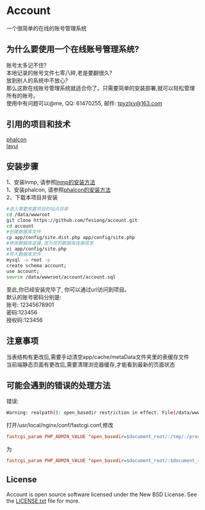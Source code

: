 # Account

一个很简单的在线的账号管理系统

## 为什么要使用一个在线账号管理系统?

账号太多记不住?  
本地记录的账号文件七零八碎,老是要翻很久?  
放到别人的系统中不放心?  
那么这款在线账号管理系统就适合你了。只需要简单的安装部署,就可以轻松管理所有的账号。  
使用中有问题可以@me, QQ: 61470255, 邮件: tpyzlxy@163.com

## 引用的项目和技术

[phalcon](https://github.com/phalcon/cphalcon)  
[layui](https://github.com/sentsin/layui)

## 安装步骤

1、安装lnmp, 请参照[lnmp的安装方法](https://lnmp.org/install.html)  
1、安装phalcon, 请参照[phalcon的安装方法](https://github.com/phalcon/cphalcon/blob/master/README.md#get-started)  
2、下载本项目并安装
  
```bash
#进入需要放置项目的站点目录
cd /data/wwwroot
git clone https://github.com/fesiong/account.git
cd account
#创建数据库文件
cp app/config/site.dist.php app/config/site.php
#修改数据库连接,改为您的数据库连接信息
vi app/config/site.php
#导入数据库文件
mysql -u root -p
create schema account;
use account;
source /data/wwwroot/account/account.sql
```
至此,你已经安装完毕了, 你可以通过url访问到项目。  
默认的账号密码分别是:  
账号: 12345678901  
密码:123456  
授权码:123456  

## 注意事项

当表结构有更改后,需要手动清空app/cache/metaData文件夹里的表缓存文件  
当前端静态页面有更改后,需要清理浏览器缓存,才能看到最新的页面状态  

## 可能会遇到的错误的处理方法

错误:  
```bash
Warning: realpath(): open_basedir restriction in effect. File(/data/wwwroot/account) is not within the allowed path(s): 
```
打开/usr/local/nginx/conf/fastcgi.conf,修改
```ini
fastcgi_param PHP_ADMIN_VALUE "open_basedir=$document_root/:/tmp/:/proc/";

```
为  
```ini
fastcgi_param PHP_ADMIN_VALUE "open_basedir=$document_root/:$document_root/../:/tmp/:/proc/";

```

## License

Account is open source software licensed under the New BSD License. See the [LICENSE.txt](LICENSE.txt) file for more.